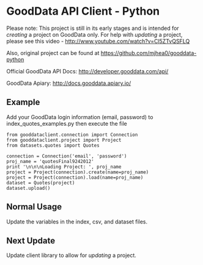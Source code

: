 GoodData API Client - Python
============================


Please note: This project is still in its early stages and is intended for *creating* a project on GoodData only. For help with *updating* a project, please see this video - http://www.youtube.com/watch?v=Cl5ZTvQSFLQ

Also, original project can be found at https://github.com/mjhea0/gooddata-python

Official GoodData API Docs: http://developer.gooddata.com/api/

GoodData Apiary: http://docs.gooddata.apiary.io/


Example
------

Add your GoodData login information (email, password) to index_quotes_examples.py then execute the file

    from gooddataclient.connection import Connection
    from gooddataclient.project import Project
    from datasets.quotes import Quotes
  
    connection = Connection('email', 'password')
    proj_name = 'quotesFinal9242012'
    print '\n\n\nLoading Project: ', proj_name
    project = Project(connection).create(name=proj_name)
    project = Project(connection).load(name=proj_name)
    dataset = Quotes(project)
    dataset.upload()
    
    
Normal Usage
------------

Update the variables in the index, csv, and dataset files.


Next Update
-----------

Update client library to allow for *updating* a project.

